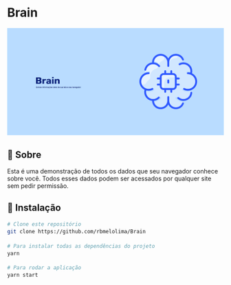 # Brain 

!["Imagem da tela inicial"](/index.png)

## :page_with_curl: Sobre
Esta é uma demonstração de todos os dados que seu navegador conhece sobre você. Todos esses dados podem ser acessados por qualquer site sem pedir permissão.

## :hammer: Instalação

```bash
# Clone este repositório
git clone https://github.com/rbmelolima/Brain

# Para instalar todas as dependências do projeto
yarn

# Para rodar a aplicação
yarn start
```

